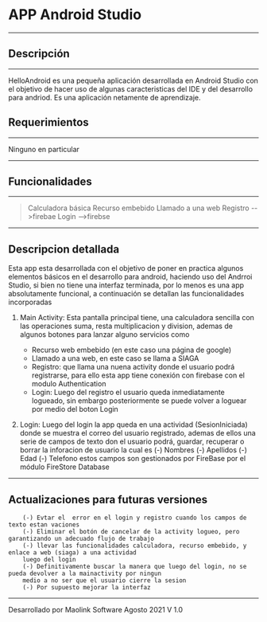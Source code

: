 # APP Android Studio
***

## Descripción
***
HelloAndroid es una pequeña aplicación desarrollada en Android Studio con el objetivo de hacer uso de algunas caracteristicas del IDE
y del desarrollo para andriod. Es una aplicación netamente de aprendizaje.

## Requerimientos
***
Ninguno en particular

***

## Funcionalidades
***
> Calculadora básica
> Recurso embebido
> Llamado a una web
> Registro -->firebae
> Login -->firebse

***
## Descripcion detallada
Esta app esta desarrollada con el objetivo de poner en practica algunos elementos básicos en el desarrollo para
android, haciendo uso del Andrroi Studio, si bien no tiene una interfaz terminada, por lo menos es una app
absolutamente funcional, a continuación se detallan las funcionalidades incorporadas

1) Main Activity: Esta pantalla principal tiene, una calculadora sencilla con las operaciones suma, resta
multiplicacion y division, ademas de algunos botones para lanzar alguno servicios como
    - Recurso web embebido (en este caso una página de google)
    - Llamado a una web, en este caso se llama a SIAGA
    - Registro: que llama una nuena activity donde el usuario podrá registrarse, para ello esta app tiene
      conexión con firebase con el modulo Authentication
    - Login: Luego del registro el usuario queda inmediatamente logueado, sin embargo posteriormente se puede
       volver a loguear por medio del boton Login

2) Login: Luego del login la app queda en una actividad (SesionIniciada) donde se muestra el correo del usuario
    registrado, ademas de ellos una serie de campos de texto don el usuario podrá, guardar, recuperar o borrar la
    inforacion de usuario la cual es
        (-) Nombres
        (-) Apellidos
        (-) Edad
        (-) Telefono
     estos campos son gestionados por FireBase por el módulo FireStore Database

***
## Actualizaciones para futuras versiones
        (-) Evtar el  error en el login y registro cuando los campos de texto estan vaciones
        (-) Eliminar el botón de cancelar de la activity logueo, pero garantizando un adecuado flujo de trabajo
        (-) llevar las funcionalidades calculadora, recurso embebido, y enlace a web (siaga) a una actividad
        luego del login
        (-) Definitivamente buscar la manera que luego del login, no se pueda devolver a la mainactivity por ningun
        medio a no ser que el usuario cierre la sesion
        (-) Por supuesto mejorar la interfaz


***
Desarrollado por Maolink Software
Agosto 2021
V 1.0


